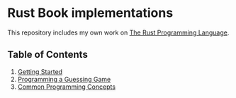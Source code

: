 # Rust Book implementations

This repository includes my own work on [The Rust Programming Language](https://doc.rust-lang.org/stable/book/).

## Table of Contents

1. [Getting Started](/01-getting-started/hello_cargo)
2. [Programming a Guessing Game](/02-guessing-game/guessing_game)
3. [Common Programming Concepts](/03-programming-concepts/variables)
